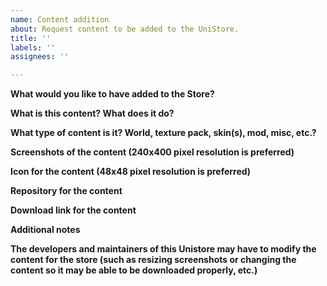 ```yaml
---
name: Content addition
about: Request content to be added to the UniStore.
title: ''
labels: ''
assignees: ''

---
```


**What would you like to have added to the Store?**


**What is this content? What does it do?**


**What type of content is it? World, texture pack, skin(s), mod, misc, etc.?**


**Screenshots of the content (240x400 pixel resolution is preferred)**


**Icon for the content (48x48 pixel resolution is preferred)**


**Repository for the content**


**Download link for the content**


**Additional notes**


**The developers and maintainers of this Unistore may have to modify the content for the store (such as resizing screenshots or changing the content so it may be able to be downloaded properly, etc.)**
